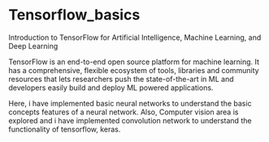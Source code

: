 # Tensorflow_basics
Introduction to TensorFlow for Artificial Intelligence, Machine Learning, and Deep Learning



TensorFlow is an end-to-end open source platform for machine learning. It has a comprehensive, flexible ecosystem of tools, libraries and community resources that lets researchers push the state-of-the-art in ML and developers easily build and deploy ML powered applications.


Here, i have implemented basic neural networks to understand the basic concepts features of a neural network.
Also, Computer vision area is explored and i have implemented convolution network to understand the functionality of tensorflow, keras.

